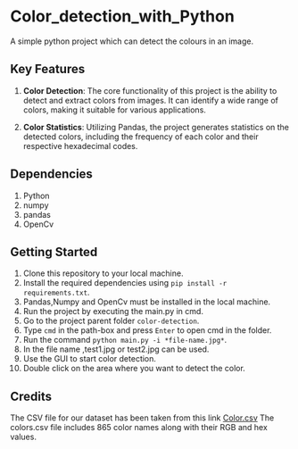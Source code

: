 # Color_detection_with_Python
A simple python project which can detect the colours in an image.<br>

## Key Features

1. **Color Detection**: The core functionality of this project is the ability to detect and extract colors from images. It can identify a wide range of colors, making it suitable for various applications.

2. **Color Statistics**: Utilizing Pandas, the project generates statistics on the detected colors, including the frequency of each color and their respective hexadecimal codes.<br>

## Dependencies
1. Python
2. numpy
3. pandas
4. OpenCv 

## Getting Started

1. Clone this repository to your local machine.
2. Install the required dependencies using `pip install -r requirements.txt`.
3. Pandas,Numpy and OpenCv must be installed in the local machine.
4. Run the project by executing the main.py in cmd.
5. Go to the project parent folder `color-detection`.
6. Type `cmd` in the path-box and press `Enter` to open cmd in the folder.
7. Run the command `python main.py -i *file-name.jpg*`.
8. In the file name ,test1.jpg or test2.jpg can be used.
9. Use the GUI to start color detection.
10. Double click on the area where you want to detect the color.

## Credits

The CSV file for our dataset has been taken from this link
<a href="https://github.com/codebrainz/color-names/blob/master/output/colors.csv">Color.csv</a>
The colors.csv file includes 865 color names along with their RGB and hex values.




